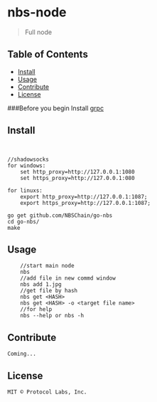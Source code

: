 # nbs-node

> Full node

## Table of Contents

- [Install](#install)
- [Usage](#usage)
- [Contribute](#contribute)
- [License](#license)


###Before you begin
Install [grpc](https://grpc.io/docs/quickstart/go.html)    

## Install
```


//shadowsocks
for windows:
	set http_proxy=http://127.0.0.1:1080
	set https_proxy=http://127.0.0.1:080
	
for linuxs:
	export http_proxy=http://127.0.0.1:1087;
	export https_proxy=http://127.0.0.1:1087;

go get github.com/NBSChain/go-nbs
cd go-nbs/
make
```

## Usage
```
    //start main node
    nbs
    //add file in new commd window
    nbs add 1.jpg
    //get file by hash
    nbs get <HASH>
    nbs get <HASH> -o <target file name>
    //for help
    nbs --help or nbs -h
```
## Contribute
    Coming...
## License
    MIT © Protocol Labs, Inc.